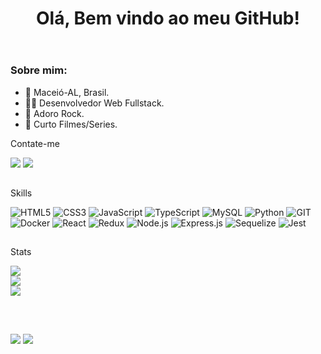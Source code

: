 <body>
  <header>
    <div>
      <h1 align="center">Olá, Bem vindo ao meu GitHub!</h1>
    </div>
  </header>
  <div>
    <h3>Sobre mim:</h3>
    <ul>
      <li>🔺 Maceió-AL, Brasil.</li>
      <li>👨‍💻 Desenvolvedor Web Fullstack.</li>
      <li>🤘 Adoro  Rock.</li>
      <li>🍿 Curto Filmes/Series.</li>
    </ul>
  </div>
  <div>
    <p>Contate-me</p>
    <a href="mailto:wesley_869@hotmail.com.br"><img src="https://img.shields.io/badge/Email-0078D4?style=for-the-badge&logo=microsoft-outlook&logoColor=white" target="_blank" class="ext" rel="noreferrer"></a>
    <a href="https://www.linkedin.com/in/-wesleymartins/" target="_blank" class="ext" rel="noreferrer"><img src="https://img.shields.io/badge/-LinkedIn-%230077B5?style=for-the-badge&logo=linkedin&logoColor=white" target="_blank" class="ext" rel="noreferrer"></a>
<!--     <a href="em-Construção" target="_blank" class="ext" rel="noreferrer"><img src="https://img.shields.io/badge/-PORTFOLIO-%353b3Ac?style=for-the-badge&logo=react&logoColor=white" target="_blank" class="ext" rel="noreferrer"></a> -->
  </div>
  
  ##
  
  <div>
    <p>Skills</p>
      <img src="https://img.shields.io/badge/HTML5-E34F26?style=for-the-badge&logo=html5&logoColor=white"
      alt="HTML5"/>
      <img src="https://img.shields.io/badge/CSS3-1572B6?style=for-the-badge&logo=css3&logoColor=white"
      alt="CSS3"/>
      <img src="https://img.shields.io/badge/JavaScript-F7DF1E?style=for-the-badge&logo=javascript&logoColor=black"
      alt="JavaScript"/>  
      <img src="https://img.shields.io/badge/TypeScript-007ACC?style=for-the-badge&logo=typescript&logoColor=white"
      alt="TypeScript"/>
      <img src="https://img.shields.io/badge/MySQL-005C84?style=for-the-badge&logo=mysql&logoColor=white"
      alt="MySQL"/>
      <img src="https://img.shields.io/badge/Python-1572B6?style=for-the-badge&logo=python&logoColor=white"
      alt="Python"/>
      <img alt="GIT" title="GIT" src="https://img.shields.io/badge/GIT-000000?style=for-the-     badge&logo=git&logoColor=F05032" />
      <img src="https://img.shields.io/badge/Docker-2496ED?style=for-the-badge&logo=docker&logoColor=white"
      alt="Docker"/>
      <img src="https://img.shields.io/badge/React-20232A?style=for-the-badge&logo=react&logoColor=61DAFB"
      alt="React"/>
      <img src="https://img.shields.io/badge/Redux-593D88?style=for-the-badge&logo=redux&logoColor=white"
      alt="Redux"/>
      <img src="https://img.shields.io/badge/Node.js-339933?style=for-the-badge&logo=nodedotjs&logoColor=white"
      alt="Node.js">
      <img src="https://img.shields.io/badge/Express.js-000000?style=for-the-badge&logo=express&logoColor=white"
      alt="Express.js"/>
      <img src="https://img.shields.io/badge/Sequelize-1572b6?style=for-the-badge&logo=sequelize&logoColor=white"
      alt="Sequelize"/>
      <img src="https://img.shields.io/badge/Jest-C21325?style=for-the-badge&logo=jest&logoColor=white"
      alt="Jest"/>
  </div>
  
##
  
<div>
<p>Stats</p>
  
![](https://github-readme-streak-stats.herokuapp.com/?user=xWesleyMartins&theme=tokyonight&hide_border=false)<br/>
![](https://github-readme-stats.vercel.app/api?username=xWesleyMartins&theme=tokyonight&hide_border=false&include_all_commits=true&count_private=true)<br/>
![](https://github-readme-stats.vercel.app/api/top-langs/?username=xWesleyMartins&theme=tokyonight&hide_border=false&include_all_commits=true&count_private=true&layout=compact)

</div>

##

<br/>

[![](https://visitcount.itsvg.in/api?id=xWesleyMartins&icon=5&color=8)](https://visitcount.itsvg.in)
[![](https://visitcount.itsvg.in/api?id=xWesleyMartins&label=Views&color=12&icon=3&pretty=true)](https://visitcount.itsvg.in)

</body>
